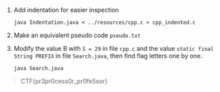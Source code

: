 1. Add indentation for easier inspection

   `java Indentation.java < ../resources/cpp.c > cpp_indented.c`

1. Make an equivalent pseudo code `pseudo.txt`

1. Modify the value B with `S = 29` in file `cpp.c` and the value `static final String PREFIX` in file `Search.java`, then find flag letters one by one.

   `java Search.java`

> CTF{pr3pr0cess0r_pr0fe5sor}
